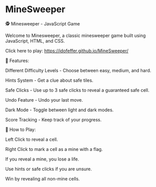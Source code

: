 # MineSweeper

🕵 Minesweeper - JavaScript Game

Welcome to Minesweeper, a classic minesweeper game built using JavaScript, HTML, and CSS.

Click here to play: https://idofeffer.github.io/MineSweeper/

🚀 Features:

Different Difficulty Levels - Choose between easy, medium, and hard.

Hints System - Get a clue about safe tiles.

Safe Clicks - Use up to 3 safe clicks to reveal a guaranteed safe cell.

Undo Feature - Undo your last move.

Dark Mode - Toggle between light and dark modes.

Score Tracking - Keep track of your progress.

📜 How to Play:

Left Click to reveal a cell.

Right Click to mark a cell as a mine with a flag.

If you reveal a mine, you lose a life.

Use hints or safe clicks if you are unsure.

Win by revealing all non-mine cells.
